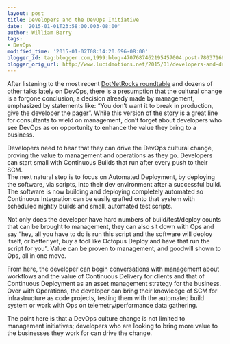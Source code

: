 ```yaml
---
layout: post
title: Developers and the DevOps Initiative
date: '2015-01-01T23:58:00.003-08:00'
author: William Berry
tags:
- DevOps
modified_time: '2015-01-02T08:14:20.696-08:00'
blogger_id: tag:blogger.com,1999:blog-4707687462195457004.post-7803716601208762997
blogger_orig_url: http://www.lucidmotions.net/2015/01/developers-and-devops-initiative.html
---
```



After listening to the most recent [DotNetRocks 
roundtable](http://www.dotnetrocks.com/default.aspx?showNum=1082) and dozens 
of other talks lately on DevOps, there is a presumption that the cultural 
change is a forgone conclusion, a decision already made by management, 
emphasized by statements like: “You don’t want it to break in production, 
give the developer the pager”.  While this version of the story is a great 
line for consultants to wield on management, don’t forget about developers 
who see DevOps as on opportunity to enhance the value they bring to a 
business. 

Developers need to hear that they can drive the DevOps cultural change, 
proving the value to management and operations as they go.  Developers can 
start small with Continuous Builds that run after every push to their SCM.  
The next natural step is to focus on Automated Deployment, by deploying the 
software, via scripts, into their dev environment after a successful build.  
The software is now building and deploying completely automated so Continuous 
Integration can be easily grafted onto that system with scheduled nightly 
builds and small, automated test scripts. 

Not only does the developer have hard numbers of build/test/deploy counts that 
can be brought to management, they can also sit down with Ops and say “hey, 
all you have to do is run this script and the software will deploy itself, or 
better yet, buy a tool like Octopus Deploy and have that run the script for 
you”.  Value can be proven to management, and goodwill shown to Ops, all in 
one move. 

From here, the developer can begin conversations with management about 
workflows and the value of Continuous Delivery for clients and that of 
Continuous Deployment as an asset management strategy for the business.  Over 
with Operations, the developer can bring their knowledge of SCM for 
infrastructure as code projects, testing them with the automated build system 
or work with Ops on telemetry/performance data gathering. 

The point here is that a DevOps culture change is not limited to management 
initiatives; developers who are looking to bring more value to the businesses 
they work for can drive the change. 